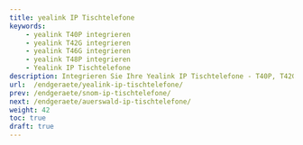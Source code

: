 ```yaml
---
title: yealink IP Tischtelefone
keywords:
    - yealink T40P integrieren
    - yealink T42G integrieren
    - yealink T46G integrieren
    - yealink T48P integrieren
    - Yealink IP Tischtelefone
description: Integrieren Sie Ihre Yealink IP Tischtelefone - T40P, T42G, T46G und T48G
url:  /endgeraete/yealink-ip-tischtelefone/
prev: /endgeraete/snom-ip-tischtelefone/
next: /endgeraete/auerswald-ip-tischtelefone/
weight: 42
toc: true
draft: true
---
```

